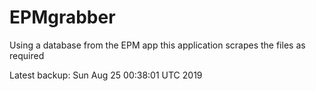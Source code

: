 # EPMgrabber
Using a database from the EPM app this application scrapes the files as required


Latest backup: Sun Aug 25 00:38:01 UTC 2019
